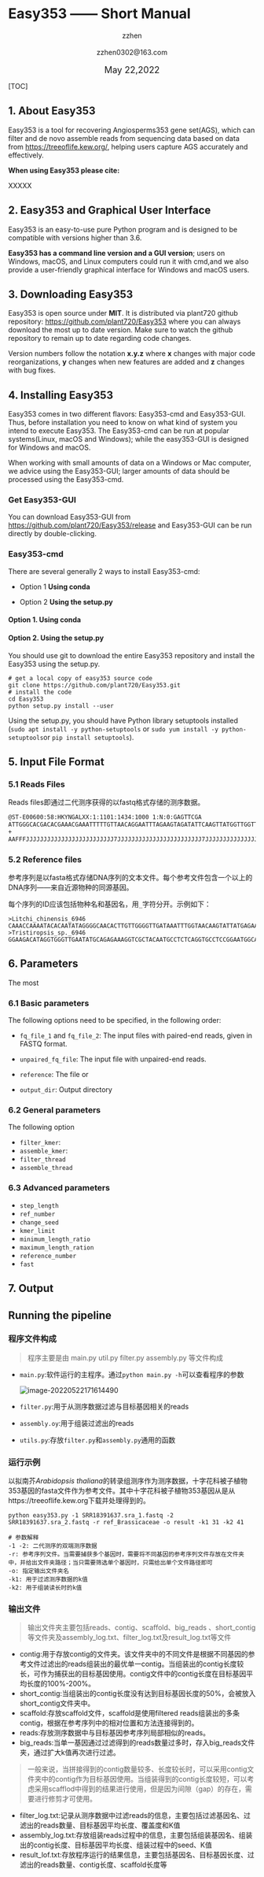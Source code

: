 # Easy353 —— Short Manual

<center>zzhen</center><br><center>zzhen0302@163.com</center><br><center><font size="4">May 22,2022</font></center>

[TOC]

## 1. About Easy353

Easy353 is a tool for recovering Angiosperms353 gene set(AGS), which can filter and de novo assemble reads from sequencing data based on data from https://treeoflife.kew.org/, helping users capture AGS accurately and effectively.

**When using Easy353 please cite:**

XXXXX

## 2. Easy353 and Graphical User Interface

Easy353 is an easy-to-use pure Python program and is designed to be compatible with versions higher than 3.6. 

**Easy353 has a command line version and a GUI version**; users on Windows, macOS, and Linux computers could run it with cmd,and we also provide a user-friendly graphical interface for Windows and macOS users.

## 3. Downloading Easy353

Easy353 is open source under **MIT**. It is distributed via plant720 github repository: https://github.com/plant720/Easy353 where you can always download the most up to date version. Make sure to watch the github repository to remain up to date regarding code changes.

Version numbers follow the notation **x.y.z** where **x** changes with major code reorganizations, **y** changes when new features are added and **z** changes with bug fixes.

## 4. Installing Easy353

Easy353 comes in two different flavors: Easy353-cmd and Easy353-GUI. Thus, before installation you need to know on what kind of system you intend to execute Easy353. The Easy353-cmd can be run at popular systems(Linux, macOS and Windows); while the easy353-GUI is designed for Windows and macOS.

When working with small amounts of data on a Windows or Mac computer, we advice using the Easy353-GUI; larger amounts of data should be processed using the Easy353-cmd.

### Get Easy353-GUI

You can download Easy353-GUI from https://github.com/plant720/Easy353/release and Easy353-GUI can be run directly by double-clicking.

### Easy353-cmd

There are several generally 2 ways to install Easy353-cmd:

* Option 1 **Using conda**

- Option 2 **Using the setup.py**

#### Option 1. Using conda



#### Option 2. Using the setup.py

You should use git to download the entire Easy353 repository and install the Easy353 using the setup.py.

```shell
# get a local copy of easy353 source code
git clone https://github.com/plant720/Easy353.git
# install the code 
cd Easy353
python setup.py install --user
```

Using the setup.py, you should have Python library setuptools installed (`sudo apt install -y python-setuptools` or `sudo yum install -y python-setuptools`or `pip install setuptools`).

## 5. Input File Format

### 5.1 Reads Files

Reads files即通过二代测序获得的以fastq格式存储的测序数据。

```txt
@ST-E00600:58:HKYNGALXX:1:1101:1434:1000 1:N:0:GAGTTCGA
ATTGGGCACGACACGAAACGAAATTTTTGTTAACAGGAATTTAGAAGTAGATATTCAAGTTATGGTTGGTTATTAAGGTTATCTTATCAAAAGATAGAGCAAGATGGTTATGCTTTTTAAGGCTAAGGAAAATGTCAGCATCTACTTCAT
+
AAFFFJJJJJJJJJJJJJJJJJJJJJJJJJ7JJJJJJJJJJJJJJJJJJJJJJJJ7JJJJJJJJJJJJJJJJJJJJJJJJJJJJJJJJJJ77JJJJJ7J7JJJ7JJJJJJJJ7JJJJJJ7JJJJJJJJJJJ-JJJJJJ-JJJJJ-J7-JJ
```

### 5.2 Reference files

参考序列是以fasta格式存储DNA序列的文本文件。每个参考文件包含一个以上的DNA序列——来自近源物种的同源基因。

每个序列的ID应该包括物种名和基因名，用`_`字符分开。示例如下：

```
>Litchi_chinensis_6946
CAAACCAAAATACACAATATAGGGGCAACACTTGTTGGGGTTGATAAATTTGGTAACAAGTATTATGAGAAACTTGGAAGACATAGGTGGGTTGAATATGCAGAGAAAG
>Tristiropsis_sp._6946
GGAAGACATAGGTGGGTTGAATATGCAGAGAAAGGTCGCTACAATGCCTCTCAGGTGCCTCCGGAATGGCATGGTTGGCTTCACTTTATAACTGATCACACAGGAGATG
```

## 6. Parameters

The most 



### 6.1 Basic parameters

The following options need to be specified, in the following order:

* `fq_file_1` and `fq_file_2`: The input files with paired-end reads, given in FASTQ format. 
* `unpaired_fq_file`: The input file with unpaired-end reads.

* `reference`: The file or 
* `output_dir`: Output directory

### 6.2 General parameters

The following option 

* `filter_kmer`:
* `assemble_kmer`:
* `filter_thread`
* `assemble_thread`

### 6.3 Advanced parameters

* `step_length`
* `ref_number`
* `change_seed`
* `kmer_limit`
* `minimum_length_ratio`
* `maximum_length_ration`
* `reference_number`
* `fast`



## 7. Output

## Running the pipeline

### 程序文件构成

>  程序主要是由 main.py util.py filter.py assembly.py 等文件构成

* `main.py`:软件运行的主程序。通过`python main.py -h`可以查看程序的参数

  ![image-20220522171614490](https://cdn.jsdelivr.net/gh/plant720/TyporaPic/img/20220627154911.png)

* `filter.py`:用于从测序数据过滤与目标基因相关的reads

* `assembly.oy`:用于组装过滤出的reads

* `utils.py`:存放`filter.py`和`assembly.py`通用的函数

### 运行示例

以拟南芥*Arabidopsis thaliana*的转录组测序作为测序数据，十字花科被子植物353基因的fasta文件作为参考文件。其中十字花科被子植物353基因从是从https://treeoflife.kew.org下载并处理得到的。

```shell
python easy353.py -1 SRR18391637.sra_1.fastq -2 SRR18391637.sra_2.fastq -r ref_Brassicaceae -o result -k1 31 -k2 41
```

```shell
# 参数解释
-1 -2: 二代测序的双端测序数据
-r: 参考序列文件。当需要捕获多个基因时，需要将不同基因的参考序列文件存放在文件夹中，并给出文件夹路径；当只需要筛选单个基因时，只需给出单个文件路径即可
-o: 指定输出文件夹名
-k1: 用于过滤测序数据的k值
-k2: 用于组装读长时的k值
```

### 输出文件

> 输出文件夹主要包括reads、contig、scaffold、big_reads 、short_contig等文件夹及assembly_log.txt、filter_log.txt及result_log.txt等文件

* contig:用于存放contig的文件夹。该文件夹中的不同文件是根据不同基因的参考文件过滤出的reads组装出的最优单一contig。当组装出的contig长度较长，可作为捕获出的目标基因使用。contig文件中的contig长度在目标基因平均长度的100%-200%。
* short_contig:当组装出的contig长度没有达到目标基因长度的50%，会被放入short_contig文件夹中。
* scaffold:存放scaffold文件，scaffold是使用filtered reads组装出的多条contig，根据在参考序列中的相对位置和方法连接得到的。
* reads:存放测序数据中与目标基因参考序列局部相似的reads。
* big_reads:当单一基因通过过滤得到的reads数量过多时，存入big_reads文件夹，通过扩大k值再次进行过滤。

> 一般来说，当拼接得到的contig数量较多、长度较长时，可以采用contig文件夹中的contig作为目标基因使用。当组装得到的contig长度较短，可以考虑采用scafflod中得到的结果进行使用，但是因为间隙（gap）的存在，需要进行修剪才可使用。

* filter_log.txt:记录从测序数据中过滤reads的信息，主要包括过滤基因名、过滤出的reads数量、目标基因平均长度、覆盖度和K值
* assembly_log.txt:存放组装reads过程中的信息，主要包括组装基因名、组装出的contig长度、目标基因平均长度、组装过程中的seed、K值
* result_lof.txt:存放程序运行的结果信息，主要包括基因名、目标基因长度、过滤出的reads数量、contig长度、scaffold长度等